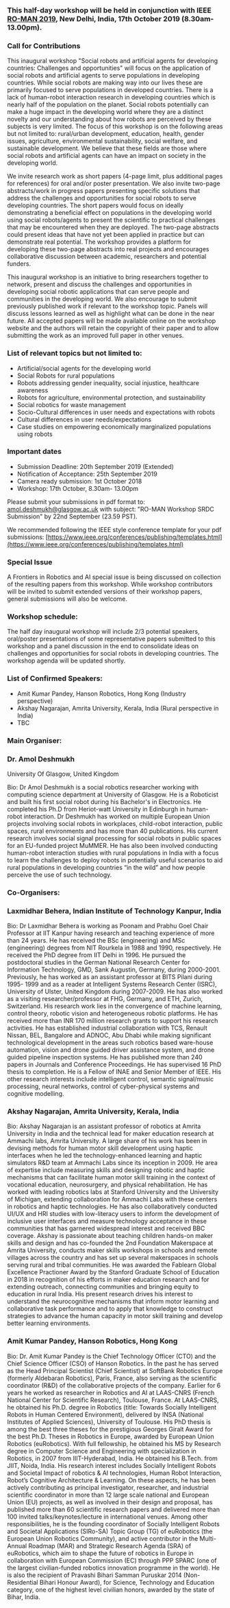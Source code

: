 ### This half-day workshop will be held in conjunction with IEEE [RO-MAN 2019](https://ro-man2019.org/), New Delhi, India, 17th October 2019 (8.30am- 13.00pm).

### Call for Contributions
This inaugural workshop "Social robots and artificial agents for developing countries: Challenges and opportunities" will focus on the application of social robots and artificial agents to serve populations in developing countries. While social robots are making way into our lives these are primarily focused to serve populations in developed countries. There is a lack of human-robot interaction research in developing countries which is nearly half of the population on the planet. Social robots potentially can make a huge impact in the developing world where they are a distinct novelty and our understanding about how robots are perceived by these subjects is very limited. The focus of this workshop is on the following areas but not limited to: rural/urban development, education, health, gender issues, agriculture, environmental sustainability, social welfare, and sustainable development. We believe that these fields are those where social robots and artificial agents can have an impact on society in the developing world. 

We invite research work as short papers (4-page limit, plus additional pages for references) for oral and/or poster presentation. We also invite two-page abstracts/work in progress papers presenting specific solutions that address the challenges and opportunities for social robots to serve developing countries. The short papers would focus on ideally demonstrating a beneficial effect on populations in the developing world using social robots/agents to present the scientific to practical challenges that may be encountered when they are deployed. The two-page abstracts could present ideas that have not yet been applied in practice but can demonstrate real potential. The workshop provides a platform for developing these two-page abstracts into real projects and encourages collaborative discussion between academic, researchers and potential funders.

This inaugural workshop is an initiative to bring researchers together to network, present and discuss the challenges and opportunities in developing social robotic applications that can serve people and communities in the developing world. We also encourage to submit previously published work if relevant to the workshop topic. Panels will discuss lessons learned as well as highlight what can be done in the near future. All accepted papers will be made available online on the workshop website and the authors will retain the copyright of their paper and to allow submitting the work as an improved full paper in other venues.

### List of relevant topics but not limited to:
* Artificial/social agents for the developing world
* Social Robots for rural populations
* Robots addressing gender inequality, social injustice, healthcare awareness
* Robots for agriculture, environmental protection, and sustainability 
* Social robotics for waste management 
* Socio-Cultural differences in user needs and expectations with robots
* Cultural differences in user needs/expectations 
* Case studies on empowering economically marginalized populations using robots

### Important dates

  * Submission Deadline: 20th September 2019 (Extended)
  * Notification of Acceptance: 25th September 2019
  * Camera ready submission: 1st October 2018
  * Workshop: 17th October, 8.30am- 13.00pm

Please submit your submissions in pdf format to: amol.deshmukh@glasgow.ac.uk with subject: "RO-MAN Workshop SRDC Submission" by 22nd September (23.59 PST).

We recommended following the IEEE style conference template for your pdf submissions: [https://www.ieee.org/conferences/publishing/templates.html](https://www.ieee.org/conferences/publishing/templates.html)

### Special Issue
A Frontiers in Robotics and AI special issue is being discussed on collection of the resulting papers from this workshop. While workshop contributors will be invited to submit extended versions of their workshop papers, general submissions will also be welcome.

### Workshop schedule: 
The half day inaugural workshop will include 2/3 potential speakers, oral/poster presentations of some representative papers submitted to this workshop and a panel discussion in the end to consolidate ideas on challenges and opportunities for social robots in developing countries. The workshop agenda will be updated shortly.

### List of Confirmed Speakers:
* Amit Kumar Pandey, Hanson Robotics, Hong Kong (Industry perspective)
* Akshay Nagarajan, Amrita University, Kerala, India (Rural perspective in India)
* TBC

### Main Organiser:
### Dr. Amol Deshmukh
University Of Glasgow, United Kingdom

Bio: Dr Amol Deshmukh is a social robotics researcher working with computing science department at University of Glasgow. He is a Roboticist and built his first social robot during his Bachelor's in Electronics. He completed his Ph.D from Heriot-watt University in Edinburgh in human-robot interaction. Dr Deshmukh has worked on multiple European Union projects involving social robots in workplaces, child-robot interaction, public spaces, rural environments and has more than 40 publications. His current research involves social signal processing for social robots in public spaces for an EU-funded project MuMMER. He has also been involved conducting human-robot interaction studies with rural populations in India with a focus to learn the challenges to deploy robots in potentially useful scenarios to aid rural populations in developing countries “in the wild” and how people perceive the use of such technology.


### Co-Organisers:
### Laxmidhar Behera, Indian Institute of Technology Kanpur, India
Bio: Dr Laxmidhar Behera is working as Poonam and Prabhu Goel Chair Professor at IIT Kanpur having research and teaching experience of more than 24 years. He has received the BSc (engineering) and MSc (engineering) degrees from NIT Rourkela in 1988 and 1990, respectively. He received the PhD degree from IIT Delhi in 1996. He pursued the postdoctoral studies in the German National Research Center for Information Technology, GMD, Sank Augustin, Germany, during 2000-2001. Previously, he has worked as an assistant professor at BITS Pilani during 1995- 1999 and as a reader at Intelligent Systems Research Center (ISRC), University of Ulster, United Kingdom during 2007-2009. He has also worked as a visiting researcher/professor at FHG, Germany, and ETH, Zurich, Switzerland. His  research work lies in the convergence of machine learning, control theory, robotic vision and heterogeneous robotic platforms.  He has received more than INR 170 million research grants to support his research activities. He has established industrial collaboration with TCS, Renault Nissan, BEL, Bangalore and ADNOC, Abu Dhabi while making significant technological development in the areas such robotics based ware-house automation, vision and drone guided driver assistance system, and drone guided pipeline inspection systems. He has published more than 240 papers in Journals and Conference Proceedings. He has supervised 16 PhD thesis to completion. He is a Fellow of INAE and Senior Member of IEEE. His other research interests include intelligent control, semantic signal/music processing, neural networks, control of cyber-physical systems and cognitive modelling.

### Akshay Nagarajan, Amrita University, Kerala, India
Bio: Akshay Nagarajan is an assistant professor of robotics at Amrita University in India and the technical lead for maker education research at Ammachi labs, Amrita University. A large share of his work has been in devising methods for human motor skill development using haptic interfaces when he led the technology-enhanced learning and haptic simulators R&D team at Ammachi Labs since its inception in 2009. He area of expertise include measuring skills and designing robotic and haptic mechanisms that can facilitate human motor skill training in the context of vocational education, neurosurgery, and physical rehabilitation. He has worked with leading robotics labs at Stanford University and the University of Michigan, extending collaboration for Ammachi Labs with these centers in robotics and haptic technologies. He has also collaboratively conducted UI/UX and HRI studies with low-literacy users to inform the development of inclusive user interfaces and measure technology acceptance in these communities that has garnered widespread interest and received BBC coverage. Akshay is passionate about teaching children hands-on maker skills and design and has co-founded the 2nd Foundation Makerspace at Amrita University, conducts maker skills workshops in schools and remote villages across the country and has set up several makerspaces in schools serving rural and tribal communities. He was awarded the Fablearn Global Excellence Practioner Award by the Stanford Graduate School of Education in 2018 in recognition of his efforts in maker education research and for extending outreach, connecting communities and bringing equity to education in rural India. His present research drives his interest to understand the neurocognitive mechanisms that inform motor learning and collaborative task performance and to apply that knowledge to construct strategies to advance the human capacity in motor skill training and develop better learning environments.

### Amit Kumar Pandey, Hanson Robotics, Hong Kong
Bio: Dr. Amit Kumar Pandey is the Chief Technology Officer (CTO) and the Chief Science Officer (CSO) of Hanson Robotics. In the past he has served as the Head Principal Scientist (Chief Scientist) at SoftBank Robotics Europe (formerly Aldebaran Robotics), Paris, France, also serving as the scientific coordinator (R&D) of the collaborative projects of the company. Earlier for 6 years he worked as researcher in Robotics and AI at LAAS-CNRS (French National Center for Scientific Research), Toulouse, France. At LAAS-CNRS, he obtained his Ph.D. degree in Robotics (title: Towards Socially Intelligent Robots in Human Centered Environment), delivered by INSA (National Institutes of Applied Sciences), University of Toulouse. His PhD thesis is among the best three theses for the prestigious Georges Giralt Award for the best Ph.D. Theses in Robotics in Europe, awarded by European Union Robotics (euRobotics). With full fellowship, he obtained his MS by Research degree in Computer Science and Engineering with specialization in Robotics, in 2007 from IIIT-Hyderabad, India. He obtained his B.Tech. from JIIT, Noida, India. His research interest includes Socially Intelligent Robots and Societal Impact of robotics & AI technologies, Human Robot Interaction, Robot’s Cognitive Architecture & Learning. On these aspects, he has been actively contributing as principal investigator, researcher, and industrial scientific coordinator in more than 12 large scale national and European Union (EU) projects, as well as involved in their design and proposal, has published more than 60 scientific research papers and delivered more than 100 invited talks/keynotes/lecture in international venues. Among other responsibilities, he is the founding coordinator of Socially Intelligent Robots and Societal Applications (SIRo-SA) Topic Group (TG) of euRobotics (the European Union Robotics Community), and active contributor in the Multi-Annual Roadmap (MAR) and Strategic Research Agenda (SRA) of euRobotics, which aim to shape the future of robotics in Europe in collaboration with European Commission (EC) through PPP SPARC (one of the largest civilian-funded robotics innovation programme in the world). He is also the recipient of Pravashi Bihari Samman Puruskar 2014 (Non-Residential Bihari Honour Award), for Science, Technology and Education category, one of the highest level civilian honors, awarded by the state of Bihar, India.
